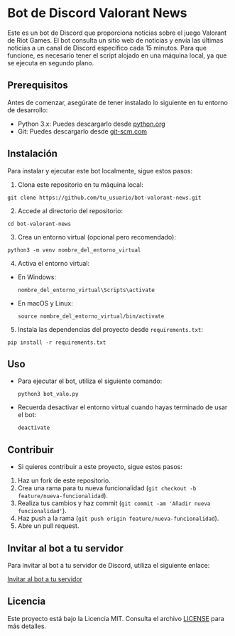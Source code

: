 # Bot de Discord Valorant News

Este es un bot de Discord que proporciona noticias sobre el juego Valorant de Riot Games. El bot consulta un sitio web de noticias y envía las últimas noticias a un canal de Discord específico cada 15 minutos. Para que funcione, es necesario tener el script alojado en una máquina local, ya que se ejecuta en segundo plano.

## Prerequisitos

Antes de comenzar, asegúrate de tener instalado lo siguiente en tu entorno de desarrollo:

- Python 3.x: Puedes descargarlo desde [python.org](https://www.python.org/downloads/)
- Git: Puedes descargarlo desde [git-scm.com](https://git-scm.com/downloads)


## Instalación

Para instalar y ejecutar este bot localmente, sigue estos pasos:

1. Clona este repositorio en tu máquina local:

  ```git clone https://github.com/tu_usuario/bot-valorant-news.git  ```


2. Accede al directorio del repositorio:

  ```cd bot-valorant-news```

3. Crea un entorno virtual (opcional pero recomendado):

 ```python3 -m venv nombre_del_entorno_virtual```

4. Activa el entorno virtual:

- En Windows:

  ```nombre_del_entorno_virtual\Scripts\activate```


- En macOS y Linux:

  ```source nombre_del_entorno_virtual/bin/activate```

5. Instala las dependencias del proyecto desde `requirements.txt`:

```pip install -r requirements.txt```

## Uso

* Para ejecutar el bot, utiliza el siguiente comando:

  ```python3 bot_valo.py```

* Recuerda desactivar el entorno virtual cuando hayas terminado de usar el bot:

  ```deactivate```

## Contribuir

* Si quieres contribuir a este proyecto, sigue estos pasos:

1. Haz un fork de este repositorio.
2. Crea una rama para tu nueva funcionalidad (`git checkout -b feature/nueva-funcionalidad`).
3. Realiza tus cambios y haz commit (`git commit -am 'Añadir nueva funcionalidad'`).
4. Haz push a la rama (`git push origin feature/nueva-funcionalidad`).
5. Abre un pull request.

## Invitar al bot a tu servidor

Para invitar al bot a tu servidor de Discord, utiliza el siguiente enlace:

[Invitar al bot a tu servidor](https://discord.com/oauth2/authorize?client_id=1147753137877307433)

## Licencia

Este proyecto está bajo la Licencia MIT. Consulta el archivo [LICENSE](LICENSE) para más detalles.
